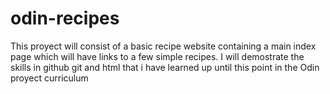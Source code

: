 # odin-recipes
This proyect will consist of a basic recipe website containing a main index 
page which will have links to a few simple recipes. I will demostrate the 
skills in github git and html that i have learned up until this point in the 
Odin proyect curriculum
